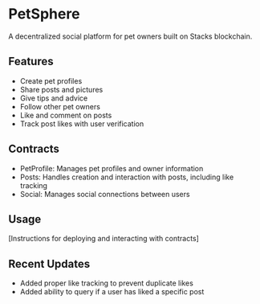 # PetSphere
A decentralized social platform for pet owners built on Stacks blockchain.

## Features
- Create pet profiles
- Share posts and pictures 
- Give tips and advice
- Follow other pet owners
- Like and comment on posts
- Track post likes with user verification

## Contracts
- PetProfile: Manages pet profiles and owner information
- Posts: Handles creation and interaction with posts, including like tracking
- Social: Manages social connections between users

## Usage
[Instructions for deploying and interacting with contracts]

## Recent Updates
- Added proper like tracking to prevent duplicate likes
- Added ability to query if a user has liked a specific post
